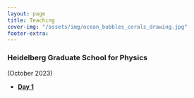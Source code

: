 ```yaml
---
layout: page
title: Teaching
cover-img: "/assets/img/ocean_bubbles_corals_drawing.jpg"
footer-extra: 
---
```

### Heidelberg Graduate School for Physics 
(October 2023)

- [**Day 1**](/assets/files/Graddays_HD_Paleoclimate_Blaser_Monday.pdf)

